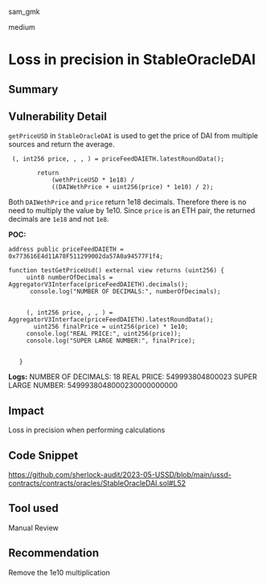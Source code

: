 sam_gmk

medium

# Loss in precision in StableOracleDAI

## Summary

## Vulnerability Detail
`getPriceUSD` in `StableOracleDAI` is used to get the price of DAI from multiple sources and return the average.


```solidity
 (, int256 price, , , ) = priceFeedDAIETH.latestRoundData();

    	return
        	(wethPriceUSD * 1e18) /
        	((DAIWethPrice + uint256(price) * 1e10) / 2);
```

Both `DAIWethPrice` and `price` return 1e18 decimals. Therefore there is no need to multiply the value by 1e10. Since `price` is an ETH pair, the returned decimals are `1e18` and not `1e8`.

**POC:**
```solidity
address public priceFeedDAIETH = 0x773616E4d11A78F511299002da57A0a94577F1f4;

function testGetPriceUsd() external view returns (uint256) {
     uint8 numberOfDecimals = AggregatorV3Interface(priceFeedDAIETH).decimals();
      console.log("NUMBER OF DECIMALS:", numberOfDecimals);


     (, int256 price, , , ) = AggregatorV3Interface(priceFeedDAIETH).latestRoundData();
       uint256 finalPrice = uint256(price) * 1e10;
     console.log("REAL PRICE:", uint256(price));
     console.log("SUPER LARGE NUMBER:", finalPrice);


   }

``` 
**Logs:**
  NUMBER OF DECIMALS: 18
  REAL PRICE: 549993804800023
  SUPER LARGE NUMBER: 5499938048000230000000000

## Impact
 Loss in precision when performing calculations
## Code Snippet
https://github.com/sherlock-audit/2023-05-USSD/blob/main/ussd-contracts/contracts/oracles/StableOracleDAI.sol#L52
## Tool used

Manual Review

## Recommendation
Remove the 1e10 multiplication